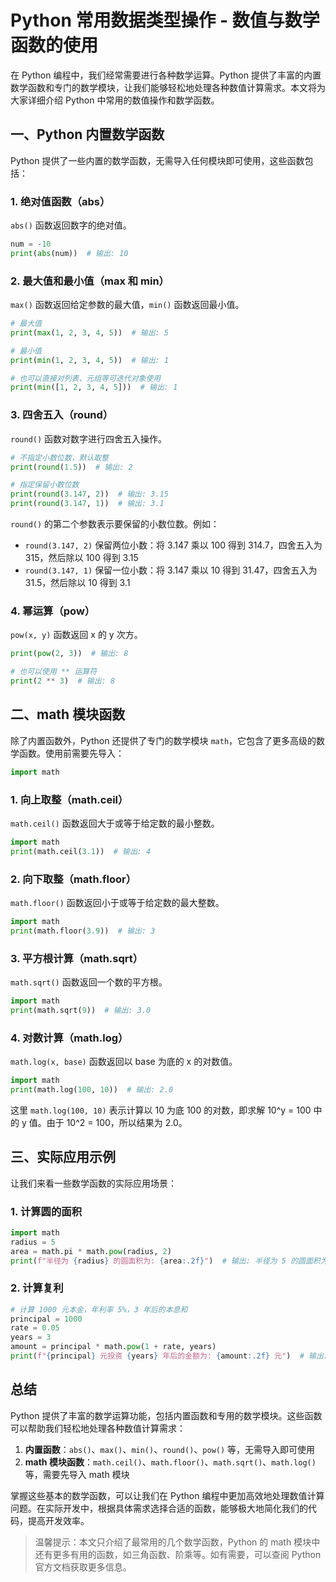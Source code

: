 # Python 常用数据类型操作 - 数值与数学函数的使用

在 Python 编程中，我们经常需要进行各种数学运算。Python 提供了丰富的内置数学函数和专门的数学模块，让我们能够轻松地处理各种数值计算需求。本文将为大家详细介绍 Python 中常用的数值操作和数学函数。

## 一、Python 内置数学函数

Python 提供了一些内置的数学函数，无需导入任何模块即可使用，这些函数包括：

### 1. 绝对值函数（abs）

`abs()` 函数返回数字的绝对值。

```python
num = -10
print(abs(num))  # 输出: 10
```

### 2. 最大值和最小值（max 和 min）

`max()` 函数返回给定参数的最大值，`min()` 函数返回最小值。

```python
# 最大值
print(max(1, 2, 3, 4, 5))  # 输出: 5

# 最小值
print(min(1, 2, 3, 4, 5))  # 输出: 1

# 也可以直接对列表、元组等可迭代对象使用
print(min([1, 2, 3, 4, 5]))  # 输出: 1
```

### 3. 四舍五入（round）

`round()` 函数对数字进行四舍五入操作。

```python
# 不指定小数位数，默认取整
print(round(1.5))  # 输出: 2

# 指定保留小数位数
print(round(3.147, 2))  # 输出: 3.15
print(round(3.147, 1))  # 输出: 3.1
```

`round()` 的第二个参数表示要保留的小数位数。例如：
- `round(3.147, 2)` 保留两位小数：将 3.147 乘以 100 得到 314.7，四舍五入为 315，然后除以 100 得到 3.15
- `round(3.147, 1)` 保留一位小数：将 3.147 乘以 10 得到 31.47，四舍五入为 31.5，然后除以 10 得到 3.1

### 4. 幂运算（pow）

`pow(x, y)` 函数返回 x 的 y 次方。

```python
print(pow(2, 3))  # 输出: 8

# 也可以使用 ** 运算符
print(2 ** 3)  # 输出: 8
```

## 二、math 模块函数

除了内置函数外，Python 还提供了专门的数学模块 `math`，它包含了更多高级的数学函数。使用前需要先导入：

```python
import math
```

### 1. 向上取整（math.ceil）

`math.ceil()` 函数返回大于或等于给定数的最小整数。

```python
import math
print(math.ceil(3.1))  # 输出: 4
```

### 2. 向下取整（math.floor）

`math.floor()` 函数返回小于或等于给定数的最大整数。

```python
import math
print(math.floor(3.9))  # 输出: 3
```

### 3. 平方根计算（math.sqrt）

`math.sqrt()` 函数返回一个数的平方根。

```python
import math
print(math.sqrt(9))  # 输出: 3.0
```

### 4. 对数计算（math.log）

`math.log(x, base)` 函数返回以 base 为底的 x 的对数值。

```python
import math
print(math.log(100, 10))  # 输出: 2.0
```

这里 `math.log(100, 10)` 表示计算以 10 为底 100 的对数，即求解 10^y = 100 中的 y 值。由于 10^2 = 100，所以结果为 2.0。

## 三、实际应用示例

让我们来看一些数学函数的实际应用场景：

### 1. 计算圆的面积

```python
import math
radius = 5
area = math.pi * math.pow(radius, 2)
print(f"半径为 {radius} 的圆面积为: {area:.2f}")  # 输出: 半径为 5 的圆面积为: 78.54
```

### 2. 计算复利

```python
# 计算 1000 元本金，年利率 5%，3 年后的本息和
principal = 1000
rate = 0.05
years = 3
amount = principal * math.pow(1 + rate, years)
print(f"{principal} 元投资 {years} 年后的金额为: {amount:.2f} 元")  # 输出: 1000 元投资 3 年后的金额为: 1157.63 元
```

## 总结

Python 提供了丰富的数学运算功能，包括内置函数和专用的数学模块。这些函数可以帮助我们轻松地处理各种数值计算需求：

1. **内置函数**：`abs()`、`max()`、`min()`、`round()`、`pow()` 等，无需导入即可使用
2. **math 模块函数**：`math.ceil()`、`math.floor()`、`math.sqrt()`、`math.log()` 等，需要先导入 math 模块

掌握这些基本的数学函数，可以让我们在 Python 编程中更加高效地处理数值计算问题。在实际开发中，根据具体需求选择合适的函数，能够极大地简化我们的代码，提高开发效率。

> 温馨提示：本文只介绍了最常用的几个数学函数，Python 的 math 模块中还有更多有用的函数，如三角函数、阶乘等。如有需要，可以查阅 Python 官方文档获取更多信息。